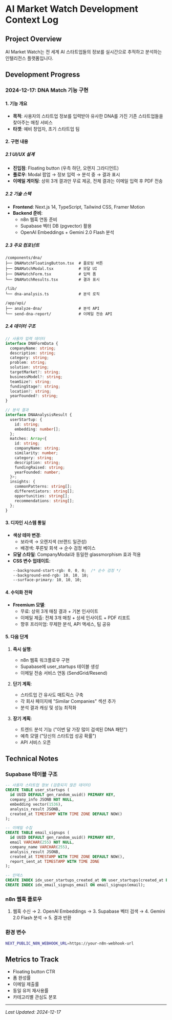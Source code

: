 # AI Market Watch Development Context Log

## Project Overview
AI Market Watch는 전 세계 AI 스타트업들의 정보를 실시간으로 추적하고 분석하는 인텔리전스 플랫폼입니다.

## Development Progress

### 2024-12-17: DNA Match 기능 구현

#### 1. 기능 개요
- **목적**: 사용자의 스타트업 정보를 입력받아 유사한 DNA를 가진 기존 스타트업들을 찾아주는 매칭 서비스
- **타겟**: 예비 창업자, 초기 스타트업 팀

#### 2. 구현 내용

##### 2.1 UI/UX 설계
- **진입점**: Floating button (우측 하단, 오렌지 그라디언트)
- **플로우**: Modal 팝업 → 정보 입력 → 분석 중 → 결과 표시
- **이메일 게이팅**: 상위 3개 결과만 무료 제공, 전체 결과는 이메일 입력 후 PDF 전송

##### 2.2 기술 스택
- **Frontend**: Next.js 14, TypeScript, Tailwind CSS, Framer Motion
- **Backend 준비**: 
  - n8n 웹훅 연동 준비
  - Supabase 벡터 DB (pgvector) 활용
  - OpenAI Embeddings + Gemini 2.0 Flash 분석

##### 2.3 주요 컴포넌트
```
/components/dna/
├── DNAMatchFloatingButton.tsx  # 플로팅 버튼
├── DNAMatchModal.tsx           # 모달 UI
├── DNAMatchForm.tsx            # 입력 폼
└── DNAMatchResults.tsx         # 결과 표시

/lib/
└── dna-analysis.ts             # 분석 로직

/app/api/
├── analyze-dna/                # 분석 API
└── send-dna-report/            # 이메일 전송 API
```

##### 2.4 데이터 구조
```typescript
// 사용자 입력 데이터
interface DNAFormData {
  companyName: string;
  description: string;
  category: string;
  problem: string;
  solution: string;
  targetMarket?: string;
  businessModel?: string;
  teamSize?: string;
  fundingStage?: string;
  location?: string;
  yearFounded?: string;
}

// 분석 결과
interface DNAAnalysisResult {
  userStartup: {
    id: string;
    embedding: number[];
  };
  matches: Array<{
    id: string;
    companyName: string;
    similarity: number;
    category: string;
    description: string;
    fundingRaised: string;
    yearFounded: number;
  }>;
  insights: {
    commonPatterns: string[];
    differentiators: string[];
    opportunities: string[];
    recommendations: string[];
  };
}
```

#### 3. 디자인 시스템 통일
- **색상 테마 변경**: 
  - 보라색 → 오렌지색 (브랜드 일관성)
  - 배경색: 푸른빛 회색 → 순수 검정 베이스
- **모달 스타일**: CompanyModal과 동일한 glassmorphism 효과 적용
- **CSS 변수 업데이트**:
  ```css
  --background-start-rgb: 0, 0, 0;  /* 순수 검정 */
  --background-end-rgb: 10, 10, 10;
  --surface-primary: 10, 10, 10;
  ```

#### 4. 수익화 전략
- **Freemium 모델**:
  - 무료: 상위 3개 매칭 결과 + 기본 인사이트
  - 이메일 제출: 전체 3개 매칭 + 상세 인사이트 + PDF 리포트
  - 향후 프리미엄: 무제한 분석, API 액세스, 팀 공유

#### 5. 다음 단계
1. **즉시 실행**:
   - n8n 웹훅 워크플로우 구현
   - Supabase에 user_startups 테이블 생성
   - 이메일 전송 서비스 연동 (SendGrid/Resend)

2. **단기 계획**:
   - 스타트업 간 유사도 매트릭스 구축
   - 각 회사 페이지에 "Similar Companies" 섹션 추가
   - 분석 결과 캐싱 및 성능 최적화

3. **장기 계획**:
   - 트렌드 분석 기능 ("이번 달 가장 많이 검색된 DNA 패턴")
   - 예측 모델 ("당신의 스타트업 성공 확률")
   - API 서비스 오픈

## Technical Notes

### Supabase 테이블 구조
```sql
-- 사용자 스타트업 정보 (검증되지 않은 데이터)
CREATE TABLE user_startups (
  id UUID DEFAULT gen_random_uuid() PRIMARY KEY,
  company_info JSONB NOT NULL,
  embedding vector(1536),
  analysis_result JSONB,
  created_at TIMESTAMP WITH TIME ZONE DEFAULT NOW()
);

-- 이메일 수집
CREATE TABLE email_signups (
  id UUID DEFAULT gen_random_uuid() PRIMARY KEY,
  email VARCHAR(255) NOT NULL,
  company_name VARCHAR(255),
  analysis_result JSONB,
  created_at TIMESTAMP WITH TIME ZONE DEFAULT NOW(),
  report_sent_at TIMESTAMP WITH TIME ZONE
);

-- 인덱스
CREATE INDEX idx_user_startups_created_at ON user_startups(created_at DESC);
CREATE INDEX idx_email_signups_email ON email_signups(email);
```

### n8n 웹훅 플로우
1. 웹훅 수신 → 2. OpenAI Embeddings → 3. Supabase 벡터 검색 → 4. Gemini 2.0 Flash 분석 → 5. 결과 반환

### 환경 변수
```bash
NEXT_PUBLIC_N8N_WEBHOOK_URL=https://your-n8n-webhook-url
```

## Metrics to Track
- Floating button CTR
- 폼 완성률
- 이메일 제출률
- 동일 유저 재사용률
- 카테고리별 관심도 분포

---
*Last Updated: 2024-12-17*
